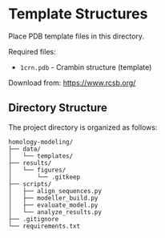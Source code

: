 # Template Structures

Place PDB template files in this directory.

Required files:
- `1crn.pdb` - Crambin structure (template)

Download from: https://www.rcsb.org/

## Directory Structure

The project directory is organized as follows:

```
homology-modeling/
├── data/
│   └── templates/
├── results/
│   └── figures/
│       └── .gitkeep
├── scripts/
│   ├── align_sequences.py
│   ├── modeller_build.py
│   ├── evaluate_model.py
│   └── analyze_results.py
├── .gitignore
└── requirements.txt
```

